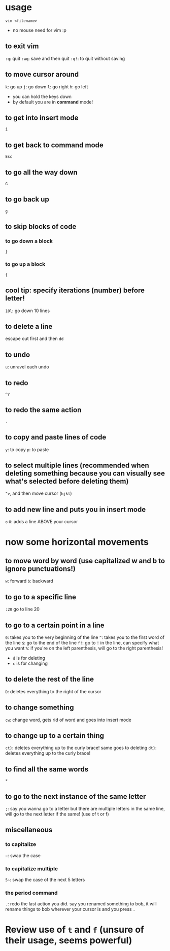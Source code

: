 # usage
`vim <filename>`

* no mouse need for vim :p

## to exit vim
`:q`: quit
`:wq`: save and then quit
`:q!`: to quit without saving

## to move cursor around
`k`: go up
`j`: go down
`l`: go right
`h`: go left

* you can hold the keys down
* by default you are in **command** mode!

## to get into insert mode
`i`

## to get back to command mode
`Esc`

## to go all the way down
`G`

## to go back up 
`g`

## to skip blocks of code
### to go down a block
`}`
### to go up a block
`{`

## cool tip: specify iterations (number) before letter!
`10l`: go down 10 lines

## to delete a line
escape out first and then `dd`

## to undo
`u`: unravel each undo

## to redo
`^r`

## to redo the same action
`.`

## to copy and paste lines of code
`y`: to copy
`p`: to paste

## to select multiple lines (recommended when deleting something because you can visually see what's selected before deleting them)
`^v`, and then move cursor (`hjkl`)

## to add new line and puts you in insert mode
`o`
`O`: adds a line ABOVE your cursor

# now some horizontal movements
## to move word by word (use capitalized w and b to ignore punctuations!)
`w`: forward
`b`: backward

## to go to a specific line
`:20` go to line 20

## to go to a certain point in a line
`0`: takes you to the very beginning of the line
`^`: takes you to the first word of the line
`$`: go to the end of the line
`f!`: go to `!` in the line, can specify what you want
`%`: if you're on the left parenthesis, will go to the right parenthesis!

* `d` is for deleting
* `c` is for changing

## to delete the rest of the line
`D`: deletes everything to the right of the cursor

## to change something
`cw`: change word, gets rid of word and goes into insert mode

## to change up to a certain thing
`ct}`: deletes everything up to the curly brace! same goes to deleting
`dt}`: deletes everything up to the curly brace!

## to find all the same words 
`*`

## to go to the next instance of the same letter
`;`: say you wanna go to a letter but there are multiple letters in the same line, will go to the next letter if the same! (use of t or f)

## miscellaneous 
### to capitalize
`~`: swap the case
### to capitalize multiple
`5~`: swap the case of the next 5 letters

### the period command
`.`: redo the last action you did. say you renamed something to bob, it will rename things to bob wherever your cursor is and you press `.`

# Review use of `t` and `f` (unsure of their usage, seems powerful)


















